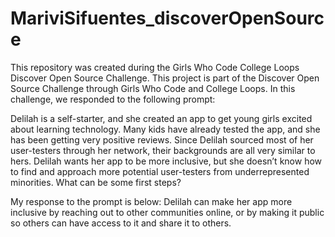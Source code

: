 # MariviSifuentes_discoverOpenSource
This repository was created during the Girls Who Code College Loops Discover Open Source Challenge.
This project is part of the Discover Open Source Challenge through Girls Who Code and College Loops. In this challenge, we responded to the following prompt:

Delilah is a self-starter, and she created an app to get young girls excited about learning technology. Many kids have already tested the app, and she has been getting very positive reviews.
Since Delilah sourced most of her user-testers through her network, their backgrounds are all very similar to hers. Delilah wants her app to be more inclusive, but she doesn’t know how to find and approach more potential user-testers from underrepresented minorities. What can be some first steps?

My response to the prompt is below:
Delilah can make her app more inclusive by reaching out to other communities online, or by making it public so others can have access to it and share it to others. 
